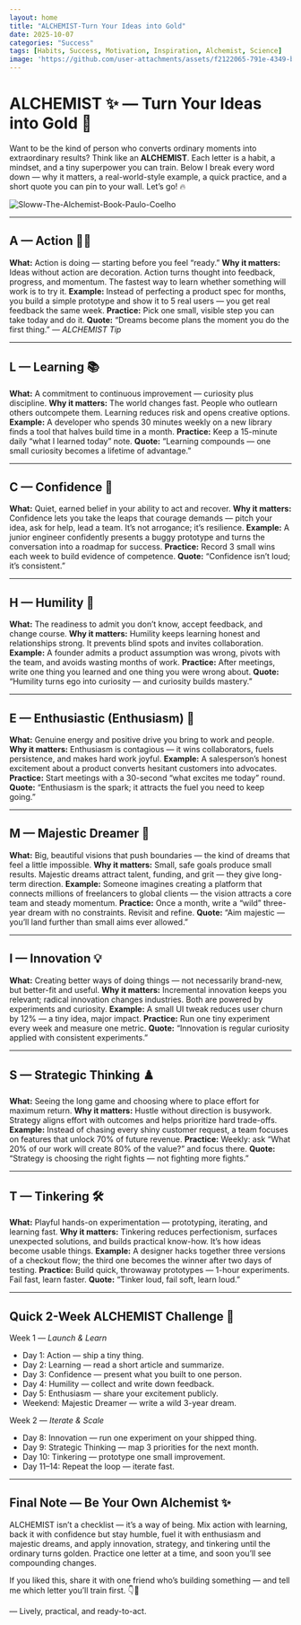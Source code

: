 ```yaml
---
layout: home
title: "ALCHEMIST-Turn Your Ideas into Gold"
date: 2025-10-07
categories: "Success"
tags: [Habits, Success, Motivation, Inspiration, Alchemist, Science]
image: 'https://github.com/user-attachments/assets/f2122065-791e-4349-bdb0-c49e9e34183e'
---
```


# ALCHEMIST ✨ — Turn Your Ideas into Gold 🚀

Want to be the kind of person who converts ordinary moments into extraordinary results? Think like an **ALCHEMIST**. Each letter is a habit, a mindset, and a tiny superpower you can train. Below I break every word down — why it matters, a real-world-style example, a quick practice, and a short quote you can pin to your wall. Let’s go! 🔥

![Sloww-The-Alchemist-Book-Paulo-Coelho](https://github.com/user-attachments/assets/f2122065-791e-4349-bdb0-c49e9e34183e)

---

## A — Action 🏃‍♂️

**What:** Action is doing — starting before you feel “ready.”
**Why it matters:** Ideas without action are decoration. Action turns thought into feedback, progress, and momentum. The fastest way to learn whether something will work is to try it.
**Example:** Instead of perfecting a product spec for months, you build a simple prototype and show it to 5 real users — you get real feedback the same week.
**Practice:** Pick one small, visible step you can take today and do it.
**Quote:** “Dreams become plans the moment you do the first thing.” — *ALCHEMIST Tip*

---

## L — Learning 📚

**What:** A commitment to continuous improvement — curiosity plus discipline.
**Why it matters:** The world changes fast. People who outlearn others outcompete them. Learning reduces risk and opens creative options.
**Example:** A developer who spends 30 minutes weekly on a new library finds a tool that halves build time in a month.
**Practice:** Keep a 15-minute daily “what I learned today” note.
**Quote:** “Learning compounds — one small curiosity becomes a lifetime of advantage.”

---

## C — Confidence 💪

**What:** Quiet, earned belief in your ability to act and recover.
**Why it matters:** Confidence lets you take the leaps that courage demands — pitch your idea, ask for help, lead a team. It’s not arrogance; it’s resilience.
**Example:** A junior engineer confidently presents a buggy prototype and turns the conversation into a roadmap for success.
**Practice:** Record 3 small wins each week to build evidence of competence.
**Quote:** “Confidence isn’t loud; it’s consistent.”

---

## H — Humility 🤝

**What:** The readiness to admit you don’t know, accept feedback, and change course.
**Why it matters:** Humility keeps learning honest and relationships strong. It prevents blind spots and invites collaboration.
**Example:** A founder admits a product assumption was wrong, pivots with the team, and avoids wasting months of work.
**Practice:** After meetings, write one thing you learned and one thing you were wrong about.
**Quote:** “Humility turns ego into curiosity — and curiosity builds mastery.”

---

## E — Enthusiastic (Enthusiasm) 🌟

**What:** Genuine energy and positive drive you bring to work and people.
**Why it matters:** Enthusiasm is contagious — it wins collaborators, fuels persistence, and makes hard work joyful.
**Example:** A salesperson’s honest excitement about a product converts hesitant customers into advocates.
**Practice:** Start meetings with a 30-second “what excites me today” round.
**Quote:** “Enthusiasm is the spark; it attracts the fuel you need to keep going.”

---

## M — Majestic Dreamer 🌌

**What:** Big, beautiful visions that push boundaries — the kind of dreams that feel a little impossible.
**Why it matters:** Small, safe goals produce small results. Majestic dreams attract talent, funding, and grit — they give long-term direction.
**Example:** Someone imagines creating a platform that connects millions of freelancers to global clients — the vision attracts a core team and steady momentum.
**Practice:** Once a month, write a “wild” three-year dream with no constraints. Revisit and refine.
**Quote:** “Aim majestic — you’ll land further than small aims ever allowed.”

---

## I — Innovation 💡

**What:** Creating better ways of doing things — not necessarily brand-new, but better-fit and useful.
**Why it matters:** Incremental innovation keeps you relevant; radical innovation changes industries. Both are powered by experiments and curiosity.
**Example:** A small UI tweak reduces user churn by 12% — a tiny idea, major impact.
**Practice:** Run one tiny experiment every week and measure one metric.
**Quote:** “Innovation is regular curiosity applied with consistent experiments.”

---

## S — Strategic Thinking ♟️

**What:** Seeing the long game and choosing where to place effort for maximum return.
**Why it matters:** Hustle without direction is busywork. Strategy aligns effort with outcomes and helps prioritize hard trade-offs.
**Example:** Instead of chasing every shiny customer request, a team focuses on features that unlock 70% of future revenue.
**Practice:** Weekly: ask “What 20% of our work will create 80% of the value?” and focus there.
**Quote:** “Strategy is choosing the right fights — not fighting more fights.”

---

## T — Tinkering 🛠️

**What:** Playful hands-on experimentation — prototyping, iterating, and learning fast.
**Why it matters:** Tinkering reduces perfectionism, surfaces unexpected solutions, and builds practical know-how. It’s how ideas become usable things.
**Example:** A designer hacks together three versions of a checkout flow; the third one becomes the winner after two days of testing.
**Practice:** Build quick, throwaway prototypes — 1-hour experiments. Fail fast, learn faster.
**Quote:** “Tinker loud, fail soft, learn loud.”

---

## Quick 2-Week ALCHEMIST Challenge 🌱

Week 1 — *Launch & Learn*

* Day 1: Action — ship a tiny thing.
* Day 2: Learning — read a short article and summarize.
* Day 3: Confidence — present what you built to one person.
* Day 4: Humility — collect and write down feedback.
* Day 5: Enthusiasm — share your excitement publicly.
* Weekend: Majestic Dreamer — write a wild 3-year dream.

Week 2 — *Iterate & Scale*

* Day 8: Innovation — run one experiment on your shipped thing.
* Day 9: Strategic Thinking — map 3 priorities for the next month.
* Day 10: Tinkering — prototype one small improvement.
* Day 11–14: Repeat the loop — iterate fast.

---

## Final Note — Be Your Own Alchemist ✨

ALCHEMIST isn’t a checklist — it’s a way of being. Mix action with learning, back it with confidence but stay humble, fuel it with enthusiasm and majestic dreams, and apply innovation, strategy, and tinkering until the ordinary turns golden. Practice one letter at a time, and soon you’ll see compounding changes.

If you liked this, share it with one friend who’s building something — and tell me which letter you’ll train first. 👇💬

— Lively, practical, and ready-to-act.
